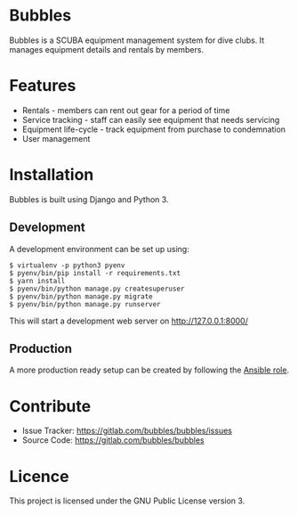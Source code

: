 # Bubbles

Bubbles is a SCUBA equipment management system for dive clubs. It manages
equipment details and rentals by members.

# Features

- Rentals - members can rent out gear for a period of time
- Service tracking - staff can easily see equipment that needs servicing
- Equipment life-cycle - track equipment from purchase to condemnation
- User management

# Installation

Bubbles is built using Django and Python 3.

## Development

A development environment can be set up using:

```
$ virtualenv -p python3 pyenv
$ pyenv/bin/pip install -r requirements.txt
$ yarn install
$ pyenv/bin/python manage.py createsuperuser
$ pyenv/bin/python manage.py migrate
$ pyenv/bin/python manage.py runserver
```

This will start a development web server on http://127.0.0.1:8000/

## Production

A more production ready setup can be created by following the
[Ansible role](https://gitlab.com/bubbles/ansible).

# Contribute

- Issue Tracker: https://gitlab.com/bubbles/bubbles/issues
- Source Code: https://gitlab.com/bubbles/bubbles

# Licence

This project is licensed under the GNU Public License version 3.
